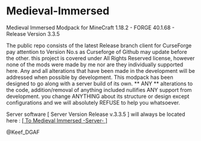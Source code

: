 # Medieval-Immersed
Medieval Immersed Modpack for MineCraft 1.18.2 - FORGE 40.1.68 - Release Version 3.3.5

The public repo consists of the latest Release branch client for CurseForge pay attention to Version No.s as Curseforge of Github may update before the other.
this project is covered under All Rights Reserved license, however none of the mods were made by me nor are they individually supported here. Any and all alterations that have been made in the development will be addressed when possible by development. This modpack has been designed to go along with a server build of its own. ** ANY ** alterations to the code, addition/removal of anything included nullifies ANY support from development. you change ANYTHING about its structure or design except configurations and we will absolutely REFUSE to help you whatsoever.


Server software [ Server Version Release v.3.3.5 ] will always be located here : [[ To Medieval Immersed -Server- ]](https://www.curseforge.com/minecraft/modpacks/medieval-immersed/download/3887640)

@Keef_DGAF

